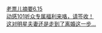   
[老票儿摘要6.15](http://www.dianyue.me/archives/382/bpdmgahcv8rrciqy/)  
[动感101听众专属福利来咯，请签收！](http://www.dianyue.me/archives/928/m5ufzm0zgxg7wg8a/)  
[这对明星夫妻还是走到了离婚这一步...](http://www.dianyue.me/archives/928/whrj2mxnugxubidf/)